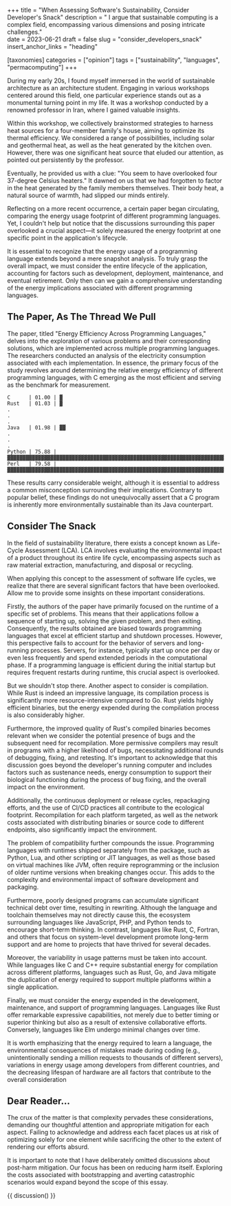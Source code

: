 +++
title = "When Assessing Software's Sustainability, Consider Developer's Snack"
description = " I argue that sustainable computing is a complex field, encompassing various dimensions and posing intricate challenges."   
date = 2023-06-21
draft = false
slug = "consider_developers_snack"
insert_anchor_links = "heading"

[taxonomies]
categories = ["opinion"]
tags = ["sustainability", "languages", "permacomputing"]
+++

<section class="intro">

During my early 20s, I found myself immersed in the world of sustainable architecture as an architecture student.
Engaging in various workshops centered around this field, one particular experience stands out as a monumental turning point in my life.
It was a workshop conducted by a renowned professor in Iran, where I gained valuable insights.

Within this workshop, we collectively brainstormed strategies to harness heat sources for a four-member family's house,
aiming to optimize its thermal efficiency.
We considered a range of possibilities, including solar and geothermal heat, as well as the heat generated by the kitchen oven.
However, there was one significant heat source that eluded our attention, as pointed out persistently by the professor.

Eventually, he provided us with a clue: "You seem to have overlooked four 37-degree Celsius heaters."
It dawned on us that we had forgotten to factor in the heat generated by the family members themselves.
Their body heat, a natural source of warmth, had slipped our minds entirely.

Reflecting on a more recent occurrence, a certain paper began circulating, comparing the energy usage footprint of different programming languages.
Yet,
I couldn't help but notice that the discussions surrounding this paper overlooked
a crucial aspect—it solely measured the energy footprint at one specific point in the application's lifecycle.

It is essential to recognize that the energy usage of a programming language extends beyond a mere snapshot analysis.
To truly grasp the overall impact,
we must consider the entire lifecycle of the application,
accounting for factors such as development, deployment, maintenance, and eventual retirement.
Only then can we gain a comprehensive understanding of the energy implications associated with different programming languages.

</section>

## The Paper, As The Thread We Pull

The paper,
titled "Energy Efficiency Across Programming Languages,"
delves into the exploration of various problems and their corresponding solutions,
which are implemented across multiple programming languages.
The researchers conducted an analysis of the electricity consumption associated with each implementation.
In essence, the primary focus of the study revolves around determining the relative energy efficiency of different programming languages,
with C emerging as the most efficient and serving as the benchmark for measurement.

```
C      | 01.00 | ▓ 
Rust   | 01.03 | ▓
.
.
.
Java   | 01.98 | ▓▓
.
.
. 
Python | 75.88 | ▓▓▓▓▓▓▓▓▓▓▓▓▓▓▓▓▓▓▓▓▓▓▓▓▓▓▓▓▓▓▓▓▓▓▓▓▓▓▓▓▓▓▓▓▓▓▓▓▓▓▓▓▓▓▓▓▓▓▓▓▓▓▓▓▓▓▓▓▓▓▓▓▓▓▓▓▓▓  
Perl   | 79.58 | ▓▓▓▓▓▓▓▓▓▓▓▓▓▓▓▓▓▓▓▓▓▓▓▓▓▓▓▓▓▓▓▓▓▓▓▓▓▓▓▓▓▓▓▓▓▓▓▓▓▓▓▓▓▓▓▓▓▓▓▓▓▓▓▓▓▓▓▓▓▓▓▓▓▓▓▓▓▓▓▓▓
```

These results carry considerable weight,
although it is essential to address a common misconception surrounding their implications.
Contrary to popular belief,
these findings do not unequivocally assert that a C program is
inherently more environmentally sustainable than its Java counterpart.

## Consider The Snack

In the field of sustainability literature, there exists a concept known as Life-Cycle Assessment (LCA).
LCA involves evaluating the environmental impact of a product throughout its entire life cycle,
encompassing aspects such as raw material extraction, manufacturing, and disposal or recycling.

When applying this concept to the assessment of software life cycles,
we realize that there are several significant factors that have been overlooked.
Allow me to provide some insights on these important considerations.

Firstly, the authors of the paper have primarily focused on the runtime of a specific set of problems.
This means that their applications follow a sequence of starting up, solving the given problem, and then exiting.
Consequently, the results obtained are biased towards programming languages that excel at efficient startup and shutdown processes.
However, this perspective fails to account for the behavior of servers and long-running processes.
Servers, for instance, typically start up once per day or even less frequently and spend extended periods in the computational phase.
If a programming language is efficient during the initial startup but requires frequent restarts during runtime, this crucial aspect is overlooked.

But we shouldn't stop there.
Another aspect to consider is compilation.
While Rust is indeed an impressive language, its compilation process is significantly more resource-intensive compared to Go.
Rust yields highly efficient binaries, but the energy expended during the compilation process is also considerably higher.

Furthermore, the improved quality of Rust's compiled binaries becomes relevant when
we consider the potential presence of bugs and the subsequent need for recompilation.
More permissive compilers may result in programs with a higher likelihood of bugs,
necessitating additional rounds of debugging, fixing, and retesting.
It's important to acknowledge that this discussion goes beyond the developer's running computer
and includes factors such as sustenance needs,
energy consumption to support their biological functioning during the process of bug fixing,
and the overall impact on the environment.

Additionally, the continuous deployment or release cycles, repackaging efforts,
and the use of CI/CD practices all contribute to the ecological footprint.
Recompilation for each platform targeted,
as well as the network costs associated with distributing binaries or source code to different endpoints,
also significantly impact the environment.

The problem of compatibility further compounds the issue.
Programming languages with runtimes shipped separately from the package,
such as Python, Lua, and other scripting or JIT languages, as well as those based on virtual machines like JVM,
often require reprogramming or the inclusion of older runtime versions when breaking changes occur.
This adds to the complexity and environmental impact of software development and packaging.

Furthermore, poorly designed programs can accumulate significant technical debt over time, resulting in rewriting.
Although the language and toolchain themselves may not directly cause this,
the ecosystem surrounding languages like JavaScript, PHP, and Python tends to encourage short-term thinking.
In contrast, languages like Rust, C, Fortran, and others that focus on system-level development promote long-term support
and are home to projects that have thrived for several decades.

Moreover, the variability in usage patterns must be taken into account.
While languages like C and C++ require substantial energy for compilation across different platforms,
languages such as Rust, Go, and Java mitigate the duplication of energy required to support multiple platforms within a single application.

Finally, we must consider the energy expended in the development, maintenance, and support of programming languages.
Languages like Rust offer remarkable expressive capabilities,
not merely due to better timing or superior thinking but also as a result of extensive collaborative efforts.
Conversely, languages like Elm undergo minimal changes over time.

It is worth emphasizing that the energy required to learn a language,
the environmental consequences of mistakes made during coding
(e.g., unintentionally sending a million requests to thousands of different servers),
variations in energy usage among developers from different countries,
and the decreasing lifespan of hardware are all factors that contribute to the overall consideration

## Dear Reader...

The crux of the matter is that complexity pervades these considerations,
demanding our thoughtful attention and appropriate mitigation for each aspect.
Failing to acknowledge and address each facet places us at risk of optimizing solely for one element
while sacrificing the other to the extent of rendering our efforts absurd.

It is important to note that I have deliberately omitted discussions about post-harm mitigation.
Our focus has been on reducing harm itself.
Exploring the costs associated with bootstrapping and averting catastrophic scenarios
would expand beyond the scope of this essay.

{{ discussion() }}